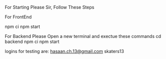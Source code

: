 For Starting Please Sir, Follow These Steps

For FrontEnd 

npm ci
npm start

For Backend Please Open a new terminal and exectue these commands
cd backend
npm ci
npm start


logins for testing are:
hasaan.ch.13@gmail.com
skaters13